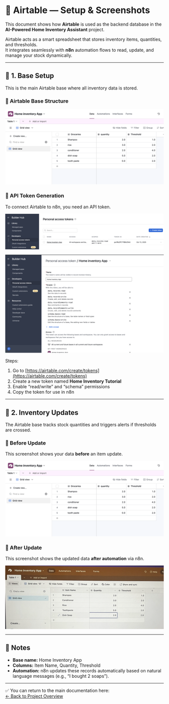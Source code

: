 # 🧩 Airtable — Setup & Screenshots

This document shows how **Airtable** is used as the backend database in the **AI-Powered Home Inventory Assistant** project.

Airtable acts as a smart spreadsheet that stores inventory items, quantities, and thresholds.  
It integrates seamlessly with **n8n** automation flows to read, update, and manage your stock dynamically.

---

## 🧠 1. Base Setup

This is the main Airtable base where all inventory data is stored.

### 🔹 Airtable Base Structure
![Airtable Base](databeforeupdation.png)

### 🔹 API Token Generation
To connect Airtable to n8n, you need an API token.

![Airtable Token](Airtabletoken.png)

![Token Scope](ScopesofToken.png)

Steps:
1. Go to [https://airtable.com/create/tokens](https://airtable.com/create/tokens)
2. Create a new token named **Home Inventory Tutorial**
3. Enable “read/write” and “schema” permissions
4. Copy the token for use in n8n

---

## 🔄 2. Inventory Updates

The Airtable base tracks stock quantities and triggers alerts if thresholds are crossed.

### 📸 Before Update
This screenshot shows your data **before** an item update.

![Before Update](databeforeupdation.png)

### 📸 After Update
This screenshot shows the updated data **after automation** via n8n.

![After Update](Dataafterupdation.png)

---

## 💬 Notes

- **Base name:** Home Inventory App  
- **Columns:** Item Name, Quantity, Threshold  
- **Automation:** n8n updates these records automatically based on natural language messages (e.g., “I bought 2 soaps”).  

---

✅ You can return to the main documentation here:  
[← Back to Project Overview](../../README.md)
